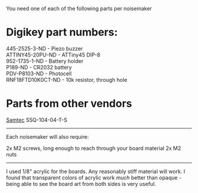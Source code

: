 You need one of each of the following parts per noisemaker

Digikey part numbers:
========
445-2525-3-ND - Piezo buzzer  
ATTINY45-20PU-ND - ATTiny45 DIP-8  
952-1735-1-ND - Battery holder  
P189-ND - CR2032 battery  
PDV-P8103-ND - Photocell  
RNF18FTD10K0CT-ND - 10k resistor, through hole  

Parts from other vendors
========
[Samtec](http://www.samtec.com) SSQ-104-04-T-S


---

Each noisemaker will also require:

2x M2 screws, long enough to reach through your board material
2x M2 nuts

---

I used 1/8" acrylic for the boards. Any reasonably stiff material will work. I found that transparent colors of acrylic
work *much* better than opaque - being able to see the board art from both sides is very useful.
